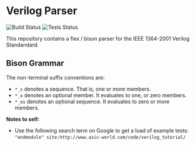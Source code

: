 
# Verilog Parser

![Build Status](https://img.shields.io/badge/Build-Passing-brightgreen.svg)
![Tests Status](https://img.shields.io/badge/Tests%20Passing-94%25-yellowgreen.svg)

This repository contains a flex / bison parser for the IEEE 1364-2001 Verilog
Standandard.

## Bison Grammar

The non-terminal suffix conventions are:
- `*_s` denotes a sequence. That is, one or more members.
- `*_o` denotes an optional member. It evaluates to one, or zero members.
- `*_os` denotes an optional sequence. It evaluates to zero or more members.

**Notes to self:**
- Use the following search term on Google to get a load of example tests:
  `"endmodule" site:http://www.asic-world.com/code/verilog_tutorial/`
